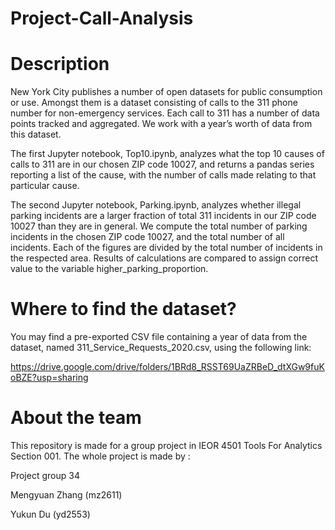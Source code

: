 # Project-Call-Analysis

# Description
New York City publishes a number of open datasets for public consumption or use. Amongst them is a dataset consisting of calls to the 311 phone number for non-emergency services. Each call to 311 has a number of data points tracked and aggregated. We work with a year’s worth of data from this dataset.

The first Jupyter notebook, Top10.ipynb, analyzes what the top 10 causes of calls to 311 are in our chosen ZIP code 10027, and returns a pandas series reporting a list of the cause, with the number of calls made relating to that particular cause.

The second Jupyter notebook, Parking.ipynb, analyzes whether illegal parking incidents are a larger fraction of total 311 incidents in our ZIP code 10027 than they are in general. We compute the total number of parking incidents in the chosen ZIP code 10027, and the total number of all incidents. Each of the figures are divided by the total number of incidents in the respected area. Results of calculations are compared to assign correct value to the variable higher_parking_proportion.

# Where to find the dataset?
You may find a pre-exported CSV file containing a year of data from the dataset, named 311_Service_Requests_2020.csv, using the following link:

https://drive.google.com/drive/folders/1BRd8_RSST69UaZRBeD_dtXGw9fuKoBZE?usp=sharing

# About the team
This repository is made for a group project in IEOR 4501 Tools For Analytics Section 001. The whole project is made by :

Project group 34

Mengyuan Zhang (mz2611)

Yukun Du (yd2553)

